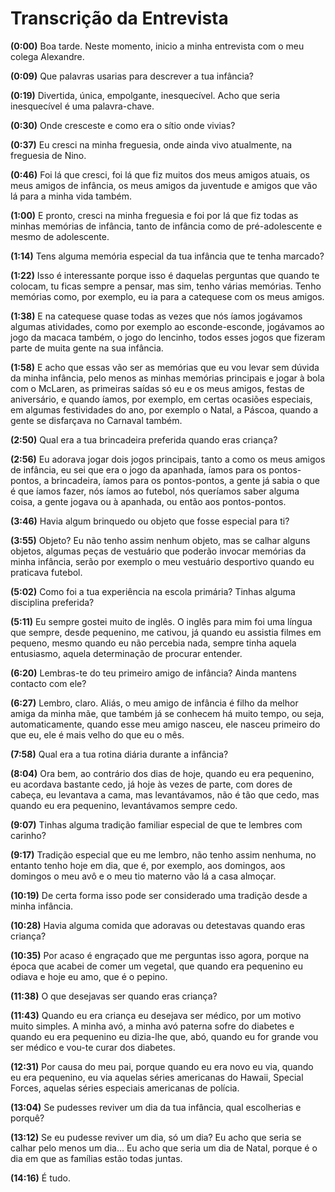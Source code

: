 # Transcrição da Entrevista

**(0:00)** Boa tarde. Neste momento, inicio a minha entrevista com o meu colega Alexandre.

**(0:09)** Que palavras usarias para descrever a tua infância?

**(0:19)** Divertida, única, empolgante, inesquecível. Acho que seria inesquecível é uma palavra-chave.

**(0:30)** Onde cresceste e como era o sítio onde vivias?

**(0:37)** Eu cresci na minha freguesia, onde ainda vivo atualmente, na freguesia de Nino.

**(0:46)** Foi lá que cresci, foi lá que fiz muitos dos meus amigos atuais, os meus amigos de infância, os meus amigos da juventude e amigos que vão lá para a minha vida também.

**(1:00)** E pronto, cresci na minha freguesia e foi por lá que fiz todas as minhas memórias de infância, tanto de infância como de pré-adolescente e mesmo de adolescente.

**(1:14)** Tens alguma memória especial da tua infância que te tenha marcado?

**(1:22)** Isso é interessante porque isso é daquelas perguntas que quando te colocam, tu ficas sempre a pensar, mas sim, tenho várias memórias. Tenho memórias como, por exemplo, eu ia para a catequese com os meus amigos.

**(1:38)** E na catequese quase todas as vezes que nós íamos jogávamos algumas atividades, como por exemplo ao esconde-esconde, jogávamos ao jogo da macaca também, o jogo do lencinho, todos esses jogos que fizeram parte de muita gente na sua infância.

**(1:58)** E acho que essas vão ser as memórias que eu vou levar sem dúvida da minha infância, pelo menos as minhas memórias principais e jogar à bola com o McLaren, as primeiras saídas só eu e os meus amigos, festas de aniversário, e quando íamos, por exemplo, em certas ocasiões especiais, em algumas festividades do ano, por exemplo o Natal, a Páscoa, quando a gente se disfarçava no Carnaval também.

**(2:50)** Qual era a tua brincadeira preferida quando eras criança?

**(2:56)** Eu adorava jogar dois jogos principais, tanto a como os meus amigos de infância, eu sei que era o jogo da apanhada, íamos para os pontos-pontos, a brincadeira, íamos para os pontos-pontos, a gente já sabia o que é que íamos fazer, nós íamos ao futebol, nós queríamos saber alguma coisa, a gente jogava ou à apanhada, ou então aos pontos-pontos.

**(3:46)** Havia algum brinquedo ou objeto que fosse especial para ti?

**(3:55)** Objeto? Eu não tenho assim nenhum objeto, mas se calhar alguns objetos, algumas peças de vestuário que poderão invocar memórias da minha infância, serão por exemplo o meu vestuário desportivo quando eu praticava futebol.

**(5:02)** Como foi a tua experiência na escola primária? Tinhas alguma disciplina preferida?

**(5:11)** Eu sempre gostei muito de inglês. O inglês para mim foi uma língua que sempre, desde pequenino, me cativou, já quando eu assistia filmes em pequeno, mesmo quando eu não percebia nada, sempre tinha aquela entusiasmo, aquela determinação de procurar entender.

**(6:20)** Lembras-te do teu primeiro amigo de infância? Ainda mantens contacto com ele?

**(6:27)** Lembro, claro. Aliás, o meu amigo de infância é filho da melhor amiga da minha mãe, que também já se conhecem há muito tempo, ou seja, automaticamente, quando esse meu amigo nasceu, ele nasceu primeiro do que eu, ele é mais velho do que eu o mês.

**(7:58)** Qual era a tua rotina diária durante a infância?

**(8:04)** Ora bem, ao contrário dos dias de hoje, quando eu era pequenino, eu acordava bastante cedo, já hoje às vezes de parte, com dores de cabeça, eu levantava a cama, mas levantávamos, não é tão que cedo, mas quando eu era pequenino, levantávamos sempre cedo.

**(9:07)** Tinhas alguma tradição familiar especial de que te lembres com carinho?

**(9:17)** Tradição especial que eu me lembro, não tenho assim nenhuma, no entanto tenho hoje em dia, que é, por exemplo, aos domingos, aos domingos o meu avô e o meu tio materno vão lá a casa almoçar.

**(10:19)** De certa forma isso pode ser considerado uma tradição desde a minha infância.

**(10:28)** Havia alguma comida que adoravas ou detestavas quando eras criança?

**(10:35)** Por acaso é engraçado que me perguntas isso agora, porque na época que acabei de comer um vegetal, que quando era pequenino eu odiava e hoje eu amo, que é o pepino.

**(11:38)** O que desejavas ser quando eras criança?

**(11:43)** Quando eu era criança eu desejava ser médico, por um motivo muito simples. A minha avó, a minha avó paterna sofre do diabetes e quando eu era pequenino eu dizia-lhe que, abó, quando eu for grande vou ser médico e vou-te curar dos diabetes.

**(12:31)** Por causa do meu pai, porque quando eu era novo eu via, quando eu era pequenino, eu via aquelas séries americanas do Hawaii, Special Forces, aquelas séries especiais americanas de polícia.

**(13:04)** Se pudesses reviver um dia da tua infância, qual escolherias e porquê?

**(13:12)** Se eu pudesse reviver um dia, só um dia? Eu acho que seria se calhar pelo menos um dia... Eu acho que seria um dia de Natal, porque é o dia em que as famílias estão todas juntas.

**(14:16)** É tudo.

